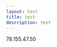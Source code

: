 ```yaml
---
layout: test
title: test
description: test
---
```


<html>
<body>
<p>78.155.47.50</p>
<p></p>
</body>

</html>
